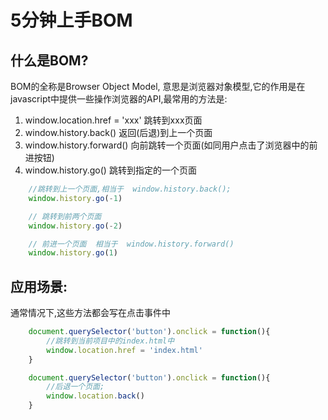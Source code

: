 # 5分钟上手BOM

## 什么是BOM?
BOM的全称是Browser Object Model, 意思是浏览器对象模型,它的作用是在javascript中提供一些操作浏览器的API,最常用的方法是:

1. window.location.href = 'xxx'   跳转到xxx页面
2. window.history.back()   返回(后退)到上一个页面
3. window.history.forward()  向前跳转一个页面(如同用户点击了浏览器中的前进按钮)
4. window.history.go()  跳转到指定的一个页面
```javascript
    //跳转到上一个页面,相当于  window.history.back();
    window.history.go(-1)   

    // 跳转到前两个页面
    window.history.go(-2)  

    // 前进一个页面  相当于  window.history.forward()
    window.history.go(1)
```

## 应用场景:
通常情况下,这些方法都会写在点击事件中
```javascript
    document.querySelector('button').onclick = function(){
        //跳转到当前项目中的index.html中
        window.location.href = 'index.html'
    }

    document.querySelector('button').onclick = function(){
        //后退一个页面;
        window.location.back()
    }
```

